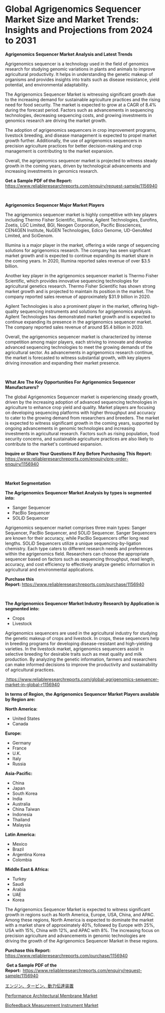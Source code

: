 <p><h1>Global Agrigenomics Sequencer Market Size and Market Trends: Insights and Projections from 2024 to 2031</h1></p><p><strong>Agrigenomics Sequencer Market Analysis and Latest Trends</strong></p>
<p><p>Agrigenomics sequencer is a technology used in the field of genomics research for studying genomic variations in plants and animals to improve agricultural productivity. It helps in understanding the genetic makeup of organisms and provides insights into traits such as disease resistance, yield potential, and environmental adaptability.</p><p>The Agrigenomics Sequencer Market is witnessing significant growth due to the increasing demand for sustainable agriculture practices and the rising need for food security. The market is expected to grow at a CAGR of 8.4% during the forecast period. Factors such as advancements in sequencing technologies, decreasing sequencing costs, and growing investments in genomics research are driving the market growth.</p><p>The adoption of agrigenomics sequencers in crop improvement programs, livestock breeding, and disease management is expected to propel market growth further. Additionally, the use of agrigenomics sequencers in precision agriculture practices for better decision-making and crop management is contributing to the market expansion.</p><p>Overall, the agrigenomics sequencer market is projected to witness steady growth in the coming years, driven by technological advancements and increasing investments in genomics research.</p></p>
<p><strong>Get a Sample PDF of the Report:&nbsp;</strong> <a href="https://www.reliableresearchreports.com/enquiry/request-sample/1156940">https://www.reliableresearchreports.com/enquiry/request-sample/1156940</a></p>
<p>&nbsp;</p>
<p><strong>Agrigenomics Sequencer Major Market Players</strong></p>
<p><p>The agrigenomics sequencer market is highly competitive with key players including Thermo Fisher Scientific, Illumina, Agilent Technologies, Eurofins, Zoetis, LGC Limited, BGI, Neogen Corporation, Pacific Biosciences, CEN4GEN Institute, NuGEN Technologies, Edico Genome, UD-GenoMed Limited, and SciGenom. </p><p>Illumina is a major player in the market, offering a wide range of sequencing solutions for agrigenomics research. The company has seen significant market growth and is expected to continue expanding its market share in the coming years. In 2020, Illumina reported sales revenue of over $3.5 billion.</p><p>Another key player in the agrigenomics sequencer market is Thermo Fisher Scientific, which provides innovative sequencing technologies for agricultural genetics research. Thermo Fisher Scientific has shown strong market growth and is projected to maintain its position in the market. The company reported sales revenue of approximately $31.9 billion in 2020.</p><p>Agilent Technologies is also a prominent player in the market, offering high-quality sequencing instruments and solutions for agrigenomics analysis. Agilent Technologies has demonstrated market growth and is expected to continue expanding its presence in the agrigenomics sequencer market. The company reported sales revenue of around $5.4 billion in 2020.</p><p>Overall, the agrigenomics sequencer market is characterized by intense competition among major players, each striving to innovate and develop advanced sequencing technologies to meet the growing demands of the agricultural sector. As advancements in agrigenomics research continue, the market is forecasted to witness substantial growth, with key players driving innovation and expanding their market presence.</p></p>
<p>&nbsp;</p>
<p><strong>What Are The Key Opportunities For Agrigenomics Sequencer Manufacturers?</strong></p>
<p><p>The global Agrigenomics Sequencer market is experiencing steady growth, driven by the increasing adoption of advanced sequencing technologies in agriculture to enhance crop yield and quality. Market players are focusing on developing sequencing platforms with higher throughput and accuracy to cater to the growing demand from researchers and breeders. The market is expected to witness significant growth in the coming years, supported by ongoing advancements in genomic technologies and increasing investments in agricultural research. Factors such as rising population, food security concerns, and sustainable agriculture practices are also likely to contribute to the market's continued expansion.</p></p>
<p><strong>Inquire or Share Your Questions If Any Before Purchasing This Report:</strong> <a href="https://www.reliableresearchreports.com/enquiry/pre-order-enquiry/1156940">https://www.reliableresearchreports.com/enquiry/pre-order-enquiry/1156940</a></p>
<p>&nbsp;</p>
<p><strong>Market Segmentation</strong></p>
<p><strong>The Agrigenomics Sequencer Market Analysis by types is segmented into:</strong></p>
<p><ul><li>Sanger Sequencer</li><li>PacBio Sequencer</li><li>SOLiD Sequencer</li></ul></p>
<p><p>Agrigenomics sequencer market comprises three main types: Sanger Sequencer, PacBio Sequencer, and SOLiD Sequencer. Sanger Sequencers are known for their accuracy, while PacBio Sequencers offer long read lengths. SOLiD Sequencers utilize a unique sequencing-by-ligation chemistry. Each type caters to different research needs and preferences within the agrigenomics field. Researchers can choose the appropriate sequencer based on factors such as sequencing throughput, read length, accuracy, and cost efficiency to effectively analyze genetic information in agricultural and environmental applications.</p></p>
<p><strong>Purchase this Report:&nbsp;</strong><a href="https://www.reliableresearchreports.com/purchase/1156940">https://www.reliableresearchreports.com/purchase/1156940</a></p>
<p>&nbsp;</p>
<p><strong>The Agrigenomics Sequencer Market Industry Research by Application is segmented into:</strong></p>
<p><ul><li>Crops</li><li>Livestock</li></ul></p>
<p><p>Agrigenomics sequencers are used in the agricultural industry for studying the genetic makeup of crops and livestock. In crops, these sequencers help in breeding programs for developing disease-resistant and high-yielding varieties. In the livestock market, agrigenomics sequencers assist in selective breeding for desirable traits such as meat quality and milk production. By analyzing the genetic information, farmers and researchers can make informed decisions to improve the productivity and sustainability of agricultural practices.</p></p>
<p><a href="https://www.reliableresearchreports.com/global-agrigenomics-sequencer-market-in-global-r1156940">&nbsp;https://www.reliableresearchreports.com/global-agrigenomics-sequencer-market-in-global-r1156940</a></p>
<p><strong>In terms of Region, the Agrigenomics Sequencer Market Players available by Region are:</strong></p>
<p>
    <p> <strong> North America: </strong>
        <ul>
            <li>United States</li>
            <li>Canada</li>
        </ul>
        </p> 
    <p> <strong> Europe: </strong>
        <ul>
            <li>Germany</li>
            <li>France</li>
            <li>U.K.</li>
            <li>Italy</li>
            <li>Russia</li>
        </ul>
        </p> 
    <p> <strong> Asia-Pacific: </strong>
        <ul>
            <li>China</li>
            <li>Japan</li>
            <li>South Korea</li>
            <li>India</li>
            <li>Australia</li>
            <li>China Taiwan</li>
            <li>Indonesia</li>
            <li>Thailand</li>
            <li>Malaysia</li>
        </ul>
        </p> 
    <p> <strong> Latin America: </strong>
        <ul>
            <li>Mexico</li>
            <li>Brazil</li>
            <li>Argentina Korea</li>
            <li>Colombia</li>
        </ul>
        </p> 
    <p> <strong> Middle East & Africa: </strong>
        <ul>
            <li>Turkey</li>
            <li>Saudi</li>
            <li>Arabia</li>
            <li>UAE</li>
            <li>Korea</li>
        </ul>
    </p>
    </p>
<p><p>The Agrigenomics Sequencer Market is expected to witness significant growth in regions such as North America, Europe, USA, China, and APAC. Among these regions, North America is expected to dominate the market with a market share of approximately 40%, followed by Europe with 25%, USA with 15%, China with 12%, and APAC with 8%. The increasing focus on precision agriculture and advancements in genomic technologies are driving the growth of the Agrigenomics Sequencer Market in these regions.</p></p>
<p><strong>Purchase this Report: </strong><a href="https://www.reliableresearchreports.com/purchase/1156940">https://www.reliableresearchreports.com/purchase/1156940</a></p>
<p>&nbsp;<strong>Get a Sample PDF of the Report:&nbsp;&nbsp;</strong><a href="https://www.reliableresearchreports.com/enquiry/request-sample/1156940">https://www.reliableresearchreports.com/enquiry/request-sample/1156940</a></p>
<p><strong></strong></p>
<p><p><a href="https://github.com/mohamedbakry57/Market-Research-Report-List-4/blob/main/179362288224.md">エンジン、タービン、動力伝達装置</a></p><p><a href="https://github.com/marthawweekle/Market-Research-Report-List-1/blob/main/performance-architectural-membrane-market.md">Performance Architectural Membrane Market</a></p><p><a href="https://github.com/HenrietteMills1/Market-Research-Report-List-1/blob/main/biofeedback-measurement-instrument-market.md">Biofeedback Measurement Instrument Market</a></p></p>